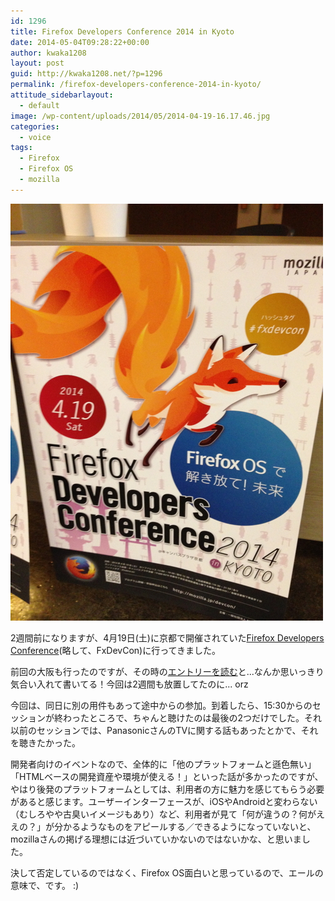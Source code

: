 ```yaml
---
id: 1296
title: Firefox Developers Conference 2014 in Kyoto
date: 2014-05-04T09:28:22+00:00
author: kwaka1208
layout: post
guid: http://kwaka1208.net/?p=1296
permalink: /firefox-developers-conference-2014-in-kyoto/
attitude_sidebarlayout:
  - default
image: /wp-content/uploads/2014/05/2014-04-19-16.17.46.jpg
categories:
  - voice
tags:
  - Firefox
  - Firefox OS
  - mozilla
---
```

<img src="/assets/images/2014/05/2014-04-19-16.17.46.jpg" alt="Firefox Deveopers Conference 2014 in Kyoto" width="500" height="667" class="alignnone size-full wp-image-1297" />

2週間前になりますが、4月19日(土)に京都で開催されていた<a href="http://www.mozilla.jp/events/devcon/2014/kyoto/">Firefox Developers Conference</a>(略して、FxDevCon)に行ってきました。

前回の大阪も行ったのですが、その時の<a href="http://pote2.net/kenichi/firefox-developers-conference-2012-in-osaka/">エントリーを読む</a>と...なんか思いっきり気合い入れて書いてる！今回は2週間も放置してたのに... orz

今回は、同日に別の用件もあって途中からの参加。到着したら、15:30からのセッションが終わったところで、ちゃんと聴けたのは最後の2つだけでした。それ以前のセッションでは、PanasonicさんのTVに関する話もあったとかで、それを聴きたかった。

開発者向けのイベントなので、全体的に「他のプラットフォームと遜色無い」「HTMLベースの開発資産や環境が使える！」といった話が多かったのですが、やはり後発のプラットフォームとしては、利用者の方に魅力を感じてもらう必要があると感じます。ユーザーインターフェースが、iOSやAndroidと変わらない（むしろやや古臭いイメージもあり）など、利用者が見て「何が違うの？何がええの？」が分かるようなものをアピールする／できるようになっていないと、mozillaさんの掲げる理想には近づいていかないのではないかな、と思いました。

決して否定しているのではなく、Firefox OS面白いと思っているので、エールの意味で、です。 :)
